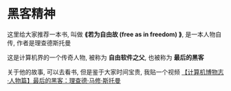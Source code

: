 # 黑客精神

这里给大家推荐一本书, 叫做 **⟪若为自由故 (free as in freedom) ⟫**, 是一本人物自传, 作者是理查德斯托曼

这是计算机界的一个传奇人物, 被称为 **自由软件之父**, 也被称为 **最后的黑客**

关于他的故事, 可以去看书, 但是鉴于大家时间宝贵, 我贴一个视频 [【计算机博物志·人物篇】最后的黑客：理查德·马修·斯托曼](https://www.bilibili.com/video/BV11R4y1b7zc/)
